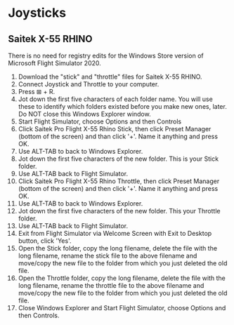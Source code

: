 # Joysticks

## Saitek X-55 RHINO

There is no need for registry edits for the Windows Store version of Microsoft Flight Simulator 2020.

1. Download the "stick" and "throttle" files for Saitek X-55 RHINO.
2. Connect Joystick and Throttle to your computer.
3. Press ⊞ + R.
4. Jot down the first five characters of each folder name. You will use these to identify which folders existed before you make new ones, later. Do NOT close this Windows Explorer window.
5. Start Flight Simulator, choose Options and then Controls
6. Click Saitek Pro Flight X-55 Rhino Stick, then click Preset Manager (bottom of the screen) and than click '+'. Name it anything and press OK.
7. Use ALT-TAB to back to Windows Explorer.
8. Jot down the first five characters of the new folder. This is your Stick folder.
9. Use ALT-TAB back to Flight Simulator.
10. Click Saitek Pro Flight X-55 Rhino Throttle, then click Preset Manager (bottom of the screen) and then click '+'. Name it anything and press OK.
11. Use ALT-TAB to back to Windows Explorer.
12. Jot down the first five characters of the new folder. This your Throttle folder.
13. Use ALT-TAB back to Flight Simulator.
14. Exit from Flight Simulator via Welcome Screen with Exit to Desktop button, click 'Yes'.
15. Open the Stick folder, copy the long filename, delete the file with the long filename, rename the stick file to the above filename and move/copy the new file to the folder from which you just deleted the old file.
16. Open the Throttle folder, copy the long filename, delete the file with the long filename, rename the throttle file to the above filename and move/copy the new file to the folder from which you just deleted the old file.
17. Close Windows Explorer and Start Flight Simulator, choose Options and then Controls.
